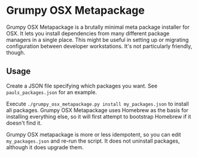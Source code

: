 Grumpy OSX Metapackage
======================
Grumpy OSX Metapackage is a brutally minimal meta package installer for OSX. It lets you install dependencies from many different package managers in a single place. This might be useful in setting up or migrating configuration between developer workstations. It's not particularly friendly, though.

Usage
-----
Create a JSON file specifying which packages you want. See `pauls_packages.json` for an example.

Execute `./grumpy_osx_metapackage.py install my_packages.json` to install all packages. Grumpy OSX Metapackage uses Homebrew as the basis for installing everything else, so it will first attempt to bootstrap Homebrew if it doesn't find it.

Grumpy OSX metapackage is more or less idempotent, so you can edit `my_packages.json` and re-run the script. It does not uninstall packages, although it does upgrade them.

